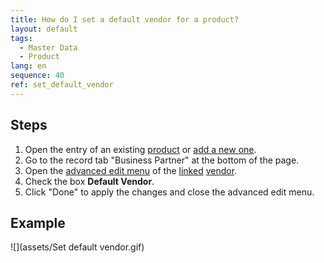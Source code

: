 ```yaml
---
title: How do I set a default vendor for a product?
layout: default
tags:
  - Master Data
  - Product
lang: en
sequence: 40
ref: set_default_vendor
---
```


## Steps
1. Open the entry of an existing [product](Menu) or [add a new one](NewProduct).
1. Go to the record tab "Business Partner" at the bottom of the page.
1. Open the [advanced edit menu](Open_AdvancedEditTab) of the [linked](Link_product_to_business_partner) [vendor](New_business_partner_vendor).
1. Check the box **Default Vendor**.
1. Click "Done" to apply the changes and close the advanced edit menu.

## Example
![](assets/Set default vendor.gif)
